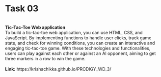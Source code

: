 # Task 03
<br>
<b>Tic-Tac-Toe Web application</b>
<br>
To build a tic-tac-toe web application, you can use HTML, CSS, and JavaScript. By implementing functions to handle user clicks, track game state, and check for winning conditions, you can create an interactive and engaging tic-tac-toe game. With these technologies and functionalities, users can play against each other or against an AI opponent, aiming to get three markers in a row to win the game.
<br>
<br>
<b>Link:</b> https://krishachikka.github.io/PRODIGY_WD_3/
